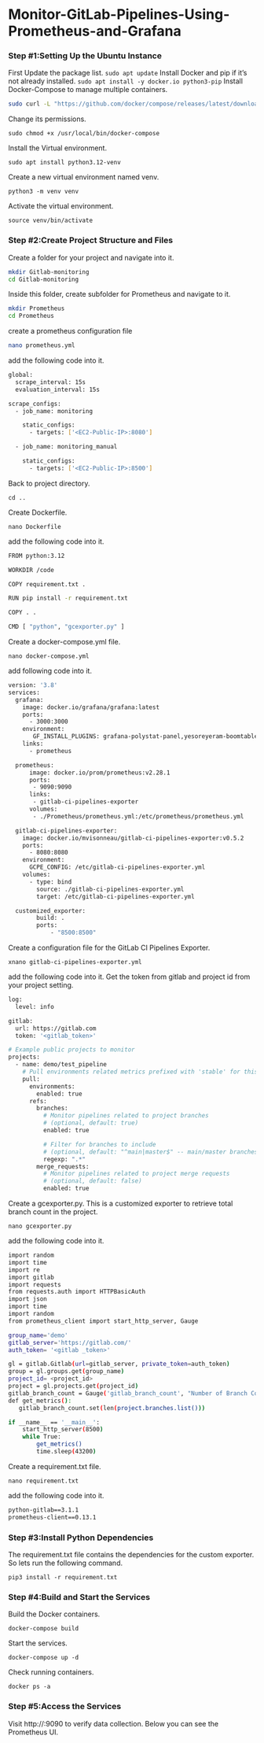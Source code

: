 # Monitor-GitLab-Pipelines-Using-Prometheus-and-Grafana
### Step #1:Setting Up the Ubuntu Instance
First Update the package list.
``` sudo apt update ```
Install Docker and pip if it’s not already installed.
``` sudo apt install -y docker.io python3-pip ```
Install Docker-Compose to manage multiple containers.
```bash
sudo curl -L "https://github.com/docker/compose/releases/latest/download/docker-compose-$(uname -s)-$(uname -m)" -o /usr/local/bin/docker-compose
````
Change its permissions.

``` sudo chmod +x /usr/local/bin/docker-compose ```

Install the Virtual environment.

```sudo apt install python3.12-venv ```

Create a new virtual environment named venv.


``` python3 -m venv venv ```

Activate the virtual environment.

``` source venv/bin/activate ```

### Step #2:Create Project Structure and Files
Create a folder for your project and navigate into it.


```bash
mkdir Gitlab-monitoring
cd Gitlab-monitoring
```
Inside this folder, create subfolder for Prometheus and navigate to it.
```bash
mkdir Prometheus
cd Prometheus
```

create a prometheus configuration file

```bash
nano prometheus.yml
```
add the following code into it.
```bash
global:
  scrape_interval: 15s
  evaluation_interval: 15s

scrape_configs:
  - job_name: monitoring

    static_configs:
      - targets: ['<EC2-Public-IP>:8080']

  - job_name: monitoring_manual

    static_configs:
      - targets: ['<EC2-Public-IP>:8500']
  ```

Back to project directory.


``` cd .. ```

Create Dockerfile.

``` nano Dockerfile ```

add the following code into it.
```bash
FROM python:3.12

WORKDIR /code

COPY requirement.txt .

RUN pip install -r requirement.txt

COPY . .

CMD [ "python", "gcexporter.py" ]
```
Create a docker-compose.yml file.


``` nano docker-compose.yml ```

add following code into it.
```bash
version: '3.8'
services:
  grafana:
    image: docker.io/grafana/grafana:latest
    ports:
      - 3000:3000
    environment:
       GF_INSTALL_PLUGINS: grafana-polystat-panel,yesoreyeram-boomtable-panel
    links:
      - prometheus

  prometheus:
      image: docker.io/prom/prometheus:v2.28.1
      ports:
       - 9090:9090
      links:
       - gitlab-ci-pipelines-exporter
      volumes:
       - ./Prometheus/prometheus.yml:/etc/prometheus/prometheus.yml

  gitlab-ci-pipelines-exporter:
    image: docker.io/mvisonneau/gitlab-ci-pipelines-exporter:v0.5.2
    ports:
      - 8080:8080
    environment:
      GCPE_CONFIG: /etc/gitlab-ci-pipelines-exporter.yml
    volumes:
      - type: bind
        source: ./gitlab-ci-pipelines-exporter.yml
        target: /etc/gitlab-ci-pipelines-exporter.yml

  customized_exporter:
        build: .
        ports:
            - "8500:8500"
```
Create a configuration file for the GitLab CI Pipelines Exporter.

```xnano gitlab-ci-pipelines-exporter.yml ```

add the following code into it. Get the token from gitlab and project id from your project setting.
```bash
log:
  level: info

gitlab:
  url: https://gitlab.com
  token: '<gitlab_token>'

# Example public projects to monitor
projects:
  - name: demo/test_pipeline
    # Pull environments related metrics prefixed with 'stable' for this project
    pull:
      environments:
        enabled: true
      refs:
        branches:
          # Monitor pipelines related to project branches
          # (optional, default: true)
          enabled: true

          # Filter for branches to include
          # (optional, default: "^main|master$" -- main/master branches)
          regexp: ".*"
        merge_requests:
          # Monitor pipelines related to project merge requests
          # (optional, default: false)
          enabled: true
```

Create a gcexporter.py. This is a customized exporter to retrieve total branch count in the project.

``` nano gcexporter.py ```

add the following code into it.
```bash
import random
import time
import re
import gitlab
import requests
from requests.auth import HTTPBasicAuth
import json
import time
import random
from prometheus_client import start_http_server, Gauge

group_name='demo'
gitlab_server='https://gitlab.com/'
auth_token= '<gitlab _token>'

gl = gitlab.Gitlab(url=gitlab_server, private_token=auth_token)
group = gl.groups.get(group_name)
project_id= <project_id>
project = gl.projects.get(project_id)
gitlab_branch_count = Gauge('gitlab_branch_count', "Number of Branch Count")
def get_metrics():
   gitlab_branch_count.set(len(project.branches.list()))

if __name__ == '__main__':
    start_http_server(8500)
    while True:
        get_metrics()
        time.sleep(43200)
```

Create a requirement.txt file.

``` nano requirement.txt ```

add the following code into it.
```bash 
python-gitlab==3.1.1
prometheus-client==0.13.1
```
### Step #3:Install Python Dependencies
The requirement.txt file contains the dependencies for the custom exporter. So lets run the following command.

``` pip3 install -r requirement.txt ```

### Step #4:Build and Start the Services
Build the Docker containers.

``` docker-compose build ```

Start the services.

``` docker-compose up -d ```

Check running containers.

``` docker ps -a ```

### Step #5:Access the Services
Visit http://<EC2-Public-IP>:9090 to verify data collection. Below you can see the Prometheus UI.
